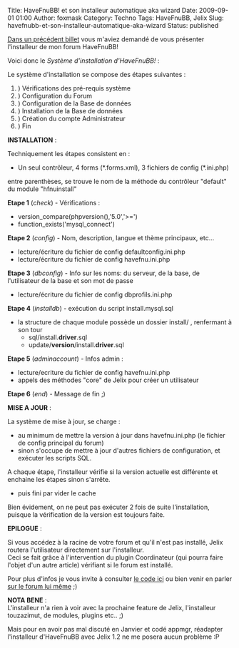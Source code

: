 Title: HaveFnuBB! et son installeur automatique aka wizard
Date: 2009-09-01 01:00
Author: foxmask
Category: Techno
Tags: HaveFnuBB, Jelix
Slug: havefnubb-et-son-installeur-automatique-aka-wizard
Status: published

[Dans un précédent billet](/post/2009/08/24/Le-mardi-c-est-jelix) vous
m'aviez demandé de vous présenter l'installeur de mon forum HaveFnuBB!

Voici donc le *Système d'installation d'HaveFnuBB!* :

Le système d'installation se compose des étapes suivantes :

1.  ) Vérifications des pré-requis système
2.  ) Configuration du Forum
3.  ) Configuration de la Base de données
4.  ) Installation de la Base de données
5.  ) Création du compte Administrateur
6.  ) Fin

  
**INSTALLATION** :  
  
  
Techniquement les étapes consistent en :

-   Un seul contrôleur, 4 forms (\*.forms.xml), 3 fichiers de config
    (\*.ini.php)

entre parenthèses, se trouve le nom de la méthode du contrôleur
"default" du module "hfnuinstall"

**Etape 1** (*check*) - Vérifications :

-   version\_compare(phpversion(),'5.0','\>=')
-   function\_exists('mysql\_connect')

  
**Etape 2** (*config*) - Nom, description, langue et thème principaux,
etc...

-   lecture/écriture du fichier de config defaultconfig.ini.php
-   lecture/écriture du fichier de config havefnu.ini.php

  
**Etape 3** (*dbconfig*) - Info sur les noms: du serveur, de la base,
de l'utilisateur de la base et son mot de passe

-   lecture/écriture du fichier de config dbprofils.ini.php

  
**Etape 4** (*installdb*) - exécution du script install.mysql.sql

-   la structure de chaque module possède un dossier install/ ,
    renfermant à son tour
    -   sql/install.**driver**.sql
    -   update/**version**/install.**driver**.sql

  
**Etape 5** (*adminaccount*) - Infos admin :

-   lecture/ecriture du fichier de config havefnu.ini.php
-   appels des méthodes "core" de Jelix pour créer un utilisateur

  
**Etape 6** (*end*) - Message de fin ;)

  
**MISE A JOUR** :  
  
  
La système de mise à jour, se charge :

-   au minimum de mettre la version à jour dans havefnu.ini.php (le
    fichier de config principal du forum)
-   sinon s'occupe de mettre à jour d'autres fichiers de configuration,
    et exécuter les scripts SQL.

A chaque étape, l'installeur vérifie si la version actuelle est
différente et enchaine les étapes sinon s'arrête.

-   puis fini par vider le cache

  
Bien évidement, on ne peut pas exécuter 2 fois de suite l'installation,
puisque la vérification de la version est toujours faite.  

**EPILOGUE** :  
  
  
Si vous accédez à la racine de votre forum et qu'il n'est pas installé,
Jelix routera l'utilisateur directement sur l'installeur.  
Ceci se fait grâce à l'intervention du plugin Coordinateur (qui pourra
faire l'objet d'un autre article) vérifiant si le forum est installé.  
  
  
Pour plus d'infos je vous invite à consulter [le code
ici](http://forge.jelix.org/projects/havefnubb/browser/trunk/havefnubb/modules/hfnuinstall/controllers/default.classic.php)
ou bien venir en parler [sur le forum lui
même](http://www.havefnubb.org) ;)

**NOTA BENE** :  
L'installeur n'a rien à voir avec la prochaine feature de Jelix,
l'installeur touzazimut, de modules, plugins etc.. ;)

Mais pour en avoir pas mal discuté en Janvier et codé appmgr, réadapter
l'installeur d'HaveFnuBB avec Jelix 1.2 ne me posera aucun problème :P

